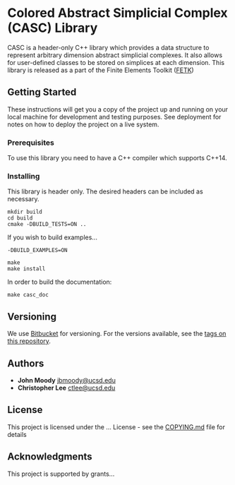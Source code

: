 # Colored Abstract Simplicial Complex (CASC) Library

CASC is a header-only C++ library which provides a data structure to represent arbitrary dimension abstract simplicial complexes.
It also allows for user-defined classes to be stored on simplices at each dimension. This library is released as a part of the Finite Elements Toolkit ([FETK](http://www.fetk.org/))


## Getting Started

These instructions will get you a copy of the project up and running on your local machine for development and testing purposes. See deployment for notes on how to deploy the project on a live system.

### Prerequisites

To use this library you need to have a C++ compiler which supports C++14.

### Installing

This library is header only. The desired headers can be included as necessary.

```
mkdir build
cd build
cmake -DBUILD_TESTS=ON ..

```

If you wish to build examples...
```
-DBUILD_EXAMPLES=ON 
```

```
make 
make install
```

In order to build the documentation:

```
make casc_doc
```

## Versioning

We use [Bitbucket](https://bitbucket.org/fetk/casc) for versioning. For the versions available, see the [tags on this repository](https://bitbucket.org/fetk/casc/downloads/?tab=tags). 

## Authors

* **John Moody** <jbmoody@ucsd.edu>
* **Christopher Lee** <ctlee@ucsd.edu>

## License

This project is licensed under the ... License - see the [COPYING.md](COPYING.md) file for details

## Acknowledgments

This project is supported by grants...